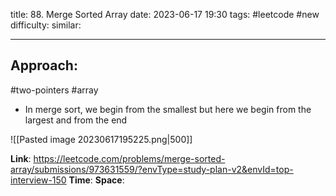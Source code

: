title: 88. Merge Sorted Array
date: 2023-06-17 19:30
tags: #leetcode #new
difficulty:
similar: 

---
## Approach:
#two-pointers #array 
- In merge sort, we begin from the smallest but here we begin from the largest and from the end

![[Pasted image 20230617195225.png|500]]

**Link**: https://leetcode.com/problems/merge-sorted-array/submissions/973631559/?envType=study-plan-v2&envId=top-interview-150
**Time**:
**Space**: